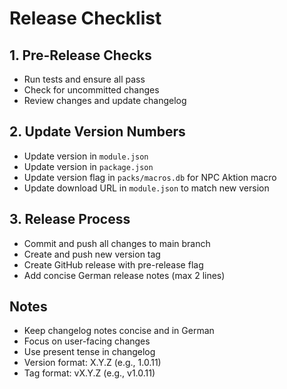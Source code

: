 # Release Checklist

## 1. Pre-Release Checks
- Run tests and ensure all pass
- Check for uncommitted changes
- Review changes and update changelog

## 2. Update Version Numbers
- Update version in `module.json`
- Update version in `package.json`
- Update version flag in `packs/macros.db` for NPC Aktion macro
- Update download URL in `module.json` to match new version

## 3. Release Process
- Commit and push all changes to main branch
- Create and push new version tag
- Create GitHub release with pre-release flag
- Add concise German release notes (max 2 lines)

## Notes
- Keep changelog notes concise and in German
- Focus on user-facing changes
- Use present tense in changelog
- Version format: X.Y.Z (e.g., 1.0.11)
- Tag format: vX.Y.Z (e.g., v1.0.11)
